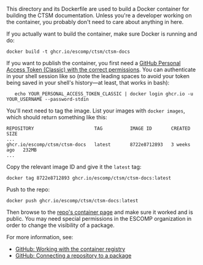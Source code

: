 This directory and its Dockerfile are used to build a Docker container for building the CTSM documentation. Unless you're a developer working on the container, you probably don't need to care about anything in here.

If you actually want to build the container, make sure Docker is running and do:
```shell
docker build -t ghcr.io/escomp/ctsm/ctsm-docs
```

If you want to publish the container, you first need a [GitHub Personal Access Token (Classic) with the correct permissions](https://github.com/settings/tokens/new?scopes=write:packages). You can authenticate in your shell session like so (note the leading spaces to avoid your token being saved in your shell's history—at least, that works in bash):
```shell
   echo YOUR_PERSONAL_ACCESS_TOKEN_CLASSIC | docker login ghcr.io -u YOUR_USERNAME --password-stdin
```
You'll next need to tag the image. List your images with `docker images`, which should return something like this:
```shell
REPOSITORY                      TAG          IMAGE ID       CREATED       SIZE
...
ghcr.io/escomp/ctsm/ctsm-docs   latest       8722e8712893   3 weeks ago   232MB
...
```
Copy the relevant image ID and give it the `latest` tag:
```shell
docker tag 8722e8712893 ghcr.io/escomp/ctsm/ctsm-docs:latest
```
Push to the repo:
```shell
docker push ghcr.io/escomp/ctsm/ctsm-docs:latest
```
Then browse to the [repo's container page](https://github.com/ESCOMP/CTSM/packages) and make sure it worked and is public. You may need special permissions in the ESCOMP organization in order to change the visibility of a package.

For more information, see:
- [GitHub: Working with the container registry](https://docs.github.com/en/packages/working-with-a-github-packages-registry/working-with-the-container-registry)
- [GitHub: Connecting a repository to a package](https://docs.github.com/en/packages/learn-github-packages/connecting-a-repository-to-a-package)